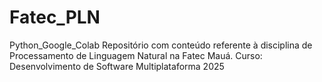 # Fatec_PLN
Python_Google_Colab
Repositório com conteúdo referente à disciplina de Processamento de Linguagem Natural na Fatec Mauá.
Curso: Desenvolvimento de Software Multiplataforma 2025
